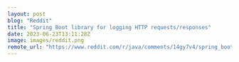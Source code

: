 ```yaml
---
layout: post
blog: "Reddit"
title: "Spring Boot library for logging HTTP requests/responses"
date: 2023-06-23T13:11:28Z
image: images/reddit.png
remote_url: "https://www.reddit.com/r/java/comments/14gy7v4/spring_boot_library_for_logging_http/"
---
```

